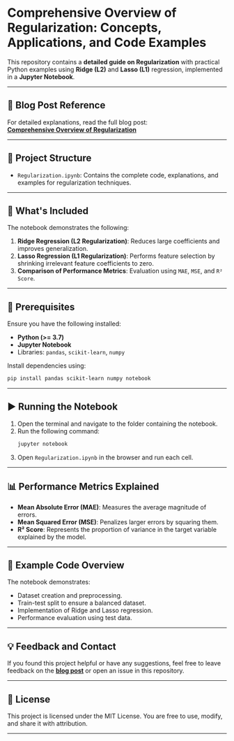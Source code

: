 # **Comprehensive Overview of Regularization: Concepts, Applications, and Code Examples**

This repository contains a **detailed guide on Regularization** with practical Python examples using **Ridge (L2)** and **Lasso (L1)** regression, implemented in a **Jupyter Notebook**.

---

## **🔗 Blog Post Reference**

For detailed explanations, read the full blog post:  
[**Comprehensive Overview of Regularization**](https://siddhantbhattarai.hashnode.dev/comprehensive-overview-of-regularization)

---

## **📁 Project Structure**

- `Regularization.ipynb`: Contains the complete code, explanations, and examples for regularization techniques.

---

## **🚀 What's Included**

The notebook demonstrates the following:
1. **Ridge Regression (L2 Regularization)**: Reduces large coefficients and improves generalization.
2. **Lasso Regression (L1 Regularization)**: Performs feature selection by shrinking irrelevant feature coefficients to zero.
3. **Comparison of Performance Metrics**: Evaluation using `MAE`, `MSE`, and `R² Score`.

---

## **🔧 Prerequisites**

Ensure you have the following installed:
- **Python (>= 3.7)**
- **Jupyter Notebook**
- Libraries: `pandas`, `scikit-learn`, `numpy`

Install dependencies using:
```bash
pip install pandas scikit-learn numpy notebook
```

---

## **▶️ Running the Notebook**

1. Open the terminal and navigate to the folder containing the notebook.
2. Run the following command:
   ```bash
   jupyter notebook
   ```
3. Open `Regularization.ipynb` in the browser and run each cell.

---

## **📊 Performance Metrics Explained**

- **Mean Absolute Error (MAE)**: Measures the average magnitude of errors.
- **Mean Squared Error (MSE)**: Penalizes larger errors by squaring them.
- **R² Score**: Represents the proportion of variance in the target variable explained by the model.

---

## **📝 Example Code Overview**

The notebook demonstrates:
- Dataset creation and preprocessing.
- Train-test split to ensure a balanced dataset.
- Implementation of Ridge and Lasso regression.
- Performance evaluation using test data.

---

## **💡 Feedback and Contact**

If you found this project helpful or have any suggestions, feel free to leave feedback on the [**blog post**](https://siddhantbhattarai.hashnode.dev/comprehensive-overview-of-regularization) or open an issue in this repository.

---

## **📝 License**

This project is licensed under the MIT License. You are free to use, modify, and share it with attribution.

---
